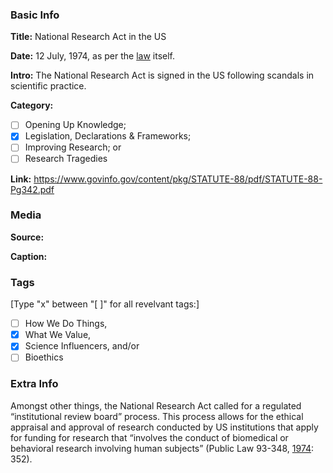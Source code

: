 ### Basic Info

**Title:**
National Research Act in the US

**Date:**
12 July, 1974, as per the [law](https://www.govinfo.gov/content/pkg/STATUTE-88/pdf/STATUTE-88-Pg342.pdf) itself.

**Intro:**
The National Research Act is signed in the US following scandals in scientific practice.

**Category:** 

- [ ] Opening Up Knowledge;
- [x] Legislation, Declarations & Frameworks;
- [ ] Improving Research; or
- [ ] Research Tragedies

**Link:**
https://www.govinfo.gov/content/pkg/STATUTE-88/pdf/STATUTE-88-Pg342.pdf

### Media

**Source:** 

**Caption:** 

### Tags

[Type "x" between "[ ]" for all revelvant tags:]

- [ ] How We Do Things, 
- [x] What We Value, 
- [x] Science Influencers, and/or 
- [ ] Bioethics

### Extra Info

Amongst other things, the National Research Act called for a regulated “institutional review board” process. This process allows for the ethical appraisal and approval of research conducted by US institutions that apply for funding for research that “involves the conduct of biomedical or behavioral research involving human subjects” (Public Law 93-348, [1974](https://www.govinfo.gov/content/pkg/STATUTE-88/pdf/STATUTE-88-Pg342.pdf): 352).

